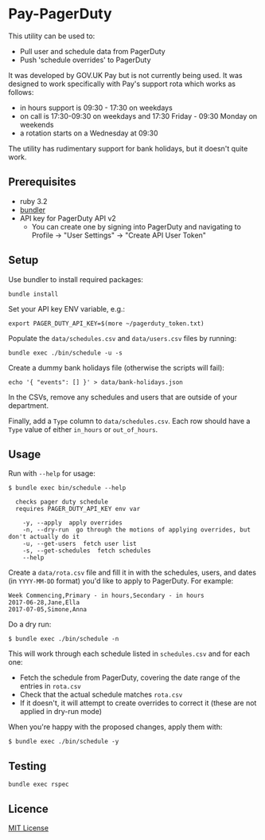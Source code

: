 # Pay-PagerDuty

This utility can be used to:

- Pull user and schedule data from PagerDuty
- Push 'schedule overrides' to PagerDuty

It was developed by GOV.UK Pay but is not currently being used.
It was designed to work specifically with Pay's support rota which works as follows:

* in hours support is 09:30 - 17:30 on weekdays
* on call is 17:30-09:30 on weekdays and 17:30 Friday - 09:30 Monday on weekends
* a rotation starts on a Wednesday at 09:30

The utility has rudimentary support for bank holidays, but it doesn't quite work.

## Prerequisites

* ruby 3.2
* [bundler](http://bundler.io/)
* API key for PagerDuty API v2
  * You can create one by signing into PagerDuty and navigating to Profile -> "User Settings" -> "Create API User Token"

## Setup

Use bundler to install required packages:

```
bundle install
```

Set your API key ENV variable, e.g.:

```
export PAGER_DUTY_API_KEY=$(more ~/pagerduty_token.txt)
```

Populate the `data/schedules.csv` and `data/users.csv` files by running:

```
bundle exec ./bin/schedule -u -s
```

Create a dummy bank holidays file (otherwise the scripts will fail):

```
echo '{ "events": [] }' > data/bank-holidays.json 
```

In the CSVs, remove any schedules and users that are outside of your department.

Finally, add a `Type` column to `data/schedules.csv`. Each row should have a `Type` value of either `in_hours` or `out_of_hours`.

## Usage

Run with `--help` for usage:

```
$ bundle exec bin/schedule --help

  checks pager duty schedule
  requires PAGER_DUTY_API_KEY env var

    -y, --apply  apply overrides
    -n, --dry-run  go through the motions of applying overrides, but don't actually do it
    -u, --get-users  fetch user list
    -s, --get-schedules  fetch schedules
    --help
```

Create a `data/rota.csv` file and fill it in with the schedules, users, and dates (in `YYYY-MM-DD` format) you'd like to apply to PagerDuty. For example:

```csv
Week Commencing,Primary - in hours,Secondary - in hours
2017-06-28,Jane,Ella
2017-07-05,Simone,Anna
```

Do a dry run:

```
$ bundle exec ./bin/schedule -n
```

This will work through each schedule listed in `schedules.csv` and for each one:

- Fetch the schedule from PagerDuty, covering the date range of the entries in `rota.csv`
- Check that the actual schedule matches `rota.csv`
- If it doesn't, it will attempt to create overrides to correct it (these are not applied in dry-run mode)

When you're happy with the proposed changes, apply them with:

```
$ bundle exec ./bin/schedule -y
```

## Testing

```
bundle exec rspec
```

## Licence

[MIT License](LICENCE)
